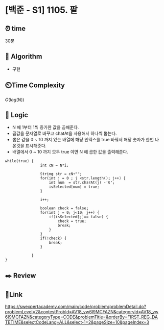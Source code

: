 # [백준 - S1] 1105. 팔

## ⏰ **time**

30분

## :pushpin: **Algorithm**

- 구현

## ⏲️**Time Complexity**

$O(log(N))$

## :round_pushpin: **Logic**

- N 에 1부터 1씩 증가한 값을 곱해준다. 
- 곱값을 문자열로 바꾸고 chatAt을 사용해서 하나씩 뽑는다.
- 뽑은 값을 0 ~ 10 까지 있는 배열에 해당 인덱스를 true 바꿔서 해당 숫자가 한번 나온것을 표시해준다.
- 배열에서 0 ~ 10 까지 모두 true 이면 N 에 곱한 값을 출력해준다.

```
while(true) {
				int cN = N*i;
				
				String str = cN+"";
				for(int j = 0 ; j <str.length(); j++) {
					int num  = str.charAt(j) -'0';
					isSelected[num] = true;
				}
				
				i++;
				
				boolean check = false;
				for(int j = 0; j<10; j++) {
					if(isSelected[j]== false) {
						check = true;
						break;
					}
				}
				if(!check) {
					break;
				}
				
			}
}
```

## :black_nib: **Review**

## 📡**Link**

https://swexpertacademy.com/main/code/problem/problemDetail.do?problemLevel=2&contestProbId=AV18_yw6I9MCFAZN&categoryId=AV18_yw6I9MCFAZN&categoryType=CODE&problemTitle=&orderBy=FIRST_REG_DATETIME&selectCodeLang=ALL&select-1=2&pageSize=10&pageIndex=3

